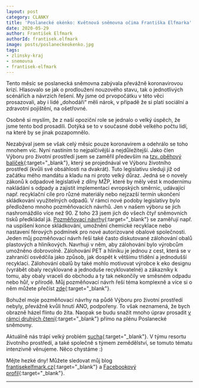 ```yaml
---
layout: post
category: CLANKY
title: 'Poslanecké okénko: Květnová sněmovna očima Františka Elfmarka'
date: 2020-05-29
author: František Elfmark
authorId: frantisek.elfmark
image: posts/poslaneckeokenko.jpg
tags: 
- zlinsky-kraj 
- snemovna 
- frantisek-elfmark
---
```


Tento měsíc se poslanecká sněmovna zabývala převážně koronavirovou krizí. Hlasovalo se jak o prodloužení nouzového stavu, tak o jednotlivých scénářích a návrzích řešení. My jsme od prvopočátku v této věci prosazovali, aby i lidé „dohodáři“ měli nárok, v případě že si platí sociální a zdravotní pojištění, na ošetřovné.

Osobně si myslím, že z naší opoziční role se jednalo o velký úspěch, že jsme tento bod prosadili. Dotýká se to v současné době velkého počtu lidí, na které by se jinak pozapomnělo.

Nezabýval jsem se však celý měsíc pouze koronavirem a odehrálo se toho mnohem víc. Nyní nastíním to nejpalčivější a nejdůležitejší. Jako člen Výboru pro životní prostředí jsem se zaměřil především na [tzv. oběhový balíček](https://www.obehovehospodarstvi.eu/nova-legislativa-o-odpadech-posune-cr-k-obehovemu-hospodarstvi-prodlouzeni-lhuty-skladkovani-by-bylo-krokem-zpet//){:target="_blank"}, který se projednával ve Výboru životního prostředí (kvůli své obsáhlosti na dvakrát). Tuto legislativu sleduji již od začátku mého mandátu a kladu na ni proto velký důraz. Jedná se o novely zákonů k odpadové legislativě z dílny MŽP, které by měly vést k modernímu nakládání s odpady a zajistit implementaci evropských směrnic, udávající např. recyklační cíle pro různé materiály nebo nejzazší termín ukončení skládkování využitelných odpadů. V rámci nové podoby legislativy bylo předloženo mnoho pozměňovacích návrhů. Jen v našem výboru se jich nashromáždilo více než 90. Z toho 23 jsem jich do všech čtyř sněmovních tisků předkládal já. [Pozměňovací návrhy](https://www.frantisekelfmark.cz/report-balicek-nove-odpadove-legislativy-na-pude-snemovny-vzbudil-emoce/){:target="_blank"} se zaměřují např. na uspíšení konce skládkování, umožnění chemické recyklace nebo nastavení férových podmínek pro nové autorizované obalové společnosti. Jeden můj pozměňovací návrh řeší také často diskutované zálohování obalů plastových a hliníkových. Navrhuji v něm, aby zálohování bylo výrobcům umožněno dobrovolně. Zálohování PET a hliníku je jednou z cest, která se v zahraničí osvědčila jako způsob, jak dospět k většímu třídění a jednodušší recyklaci. Zálohování obalů by také mohlo motivovat výrobce k eko designu (vyrábět obaly recyklované a jednoduše recyklovatelné) a zákazníky k tomu, aby obaly vraceli do obchodu a ty tak nekončily ve směsném odpadu nebo hůř, v přírodě. Můj pozměňovací návrh řeší téma komplexně a více si o něm můžete přečíst [zde](https://www.frantisekelfmark.cz/prace-jak-by-melo-fungovat-zalohovani-napojovych-obalu-a-potrebujeme-jej-vubec/){:target="_blank"}. 

Bohužel moje pozměňovací návrhy na půdě Výboru pro životní prostředí nebyly, převážně kvůli hnutí ANO, podpořeny. To však neznamená, že bych obrazně házel flintu do žita. Naopak se budu snažit mnoho úprav prosadit [v rámci druhých čtení](https://www.frantisekelfmark.cz/prace-kdy-pujde-obehovy-balicek-do-druheho-cteni-zname-predbezny-termin/){:target="_blank"} přímo na plénu Poslanecké sněmovny.

Aktuálně nás trápí velký problém [sucha](https://www.frantisekelfmark.cz/prace-opatreni-eu-usnadni-vyuzivani-recyklovane-odpadni-vody-pro-zavlazovani-v-zemedelstvi/){:target="_blank"}. V týmu resortu životního prostředí, a také společně s týmem zemědělství, se tomuto tématu intenzivně věnujeme. Něco chystáme :)

Mějte hezké dny! Můžete sledovat můj blog [frantisekelfmark.cz](https://www.frantisekelfmark.cz/){:target="_blank"}
 a [Facebookový profil](https://www.facebook.com/FrantisekElfmark.DiS/){:target="_blank"}.
 
---

